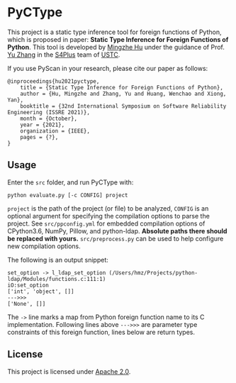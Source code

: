 # PyCType

This project is a static type inference tool for foreign functions of Python, 
which is proposed in paper:
**Static Type Inference for Foreign Functions of Python**.
This tool is developed by [Mingzhe Hu](https://www.mingzhehu.cn) 
under the guidance of Prof. [Yu Zhang](http://staff.ustc.edu.cn/~yuzhang/) 
in the [S4Plus](https://s4plus.ustc.edu.cn) team 
of [USTC](https://www.ustc.edu.cn).

If you use PyScan in your research, please cite our paper as follows:

```
@inproceedings{hu2021pyctype,
    title = {Static Type Inference for Foreign Functions of Python},
    author = {Hu, Mingzhe and Zhang, Yu and Huang, Wenchao and Xiong, Yan},
    booktitle = {32nd International Symposium on Software Reliability Engineering (ISSRE 2021)},
    month = {October},
    year = {2021},
    organization = {IEEE},
    pages = {?},
}
```

## Usage

Enter the `src` folder, and run PyCType with:

```
python evaluate.py [-c CONFIG] project
```

`project` is the path of the project (or file) to be analyzed, `CONFIG` is an optional argument for specifying the compilation options to parse the project.
See `src/ppconfig.yml` for embedded compilation options of CPython3.6, NumPy, Pillow, and python-ldap.
**Absolute paths there should be replaced with yours.**
`src/preprocess.py` can be used to help configure new compilation options.

The following is an output snippet:

```
set_option -> l_ldap_set_option (/Users/hmz/Projects/python-ldap/Modules/functions.c:111:1)
iO:set_option
['int', 'object', []]
--->>>
['None', []]
```

The `->` line marks a map from Python foreign function name to its C implementation.
Following lines above `--->>>` are parameter type constraints of this foreign
function, lines below are return types.

## License

This project is licensed under [Apache 2.0](https://www.apache.org/licenses/LICENSE-2.0).